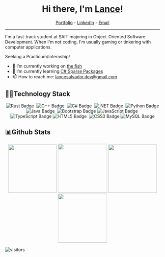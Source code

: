 <h1 align="center"> Hi there, I'm <a href="https://lancesalvador-dev.github.io/">Lance</a>! </h1>

<!-- Social Links centered under the header -->
<p align="center">
  <a href="https://lancesalvador-dev.github.io/">Portfolio</a> -
  <a href="https://www.linkedin.com/in/lancesalvador-dev/">LinkedIn</a> - 
  <a href="mailto:lancesalvador.dev@gmail.com">Email</a>
</p>

<!-- Horizontal line for separation -->
<hr>

I'm a fast-track student at SAIT majoring in Object-Oriented Software Development. When I'm not coding, I'm usually gaming or tinkering with computer applications. 

Seeking a Practicum/Internship!

- 🔭 I’m currently working on [the fish](https://github.com/lancesalvador-dev/the-fish)
- 🌱 I’m currently learning [C# Sparse Packages](https://github.com/microsoft/AppModelSamples/tree/master/Samples/SparsePackages)
- 📫 How to reach me: lancesalvador.dev@gmail.com

## 🧑‍💻Technology Stack
<div align="center">
<img src="https://img.shields.io/badge/Rust-000?logo=rust&logoColor=fff&style=for-the-badge" alt="Rust Badge">&nbsp;
<img src="https://img.shields.io/badge/C%2B%2B-00599C?logo=cplusplus&logoColor=fff&style=for-the-badge" alt="C++ Badge">&nbsp;
<img src="https://img.shields.io/badge/C%23-239120?logo=&logoColor=white&style=for-the-badge" alt="C# Badge">&nbsp;
<img src="https://img.shields.io/badge/.NET-512BD4?logo=dotnet&logoColor=fff&style=for-the-badge" alt=".NET Badge">&nbsp;
<img src="https://img.shields.io/badge/Python-3776AB?logo=python&logoColor=fff&style=for-the-badge" alt="Python Badge">
<img src="https://img.shields.io/badge/Java-ED8B00?style=for-the-badge&logo=openjdk&logoColor=white" alt="Java Badge">&nbsp;
<img src="https://img.shields.io/badge/Bootstrap-7952B3?logo=bootstrap&logoColor=fff&style=for-the-badge" alt="Bootstrap Badge">
<img src="https://img.shields.io/badge/JavaScript-F7DF1E?logo=javascript&logoColor=000&style=for-the-badge" alt="JavaScript Badge">&nbsp;
<img src="https://img.shields.io/badge/TypeScript-3178C6?logo=typescript&logoColor=fff&style=for-the-badge" alt="TypeScript Badge">
<img src="https://img.shields.io/badge/HTML5-E34F26?logo=html5&logoColor=fff&style=for-the-badge" alt="HTML5 Badge">&nbsp;
<img src="https://img.shields.io/badge/CSS3-1572B6?logo=css3&logoColor=fff&style=for-the-badge" alt="CSS3 Badge">
<img src="https://img.shields.io/badge/MySQL-4479A1?logo=mysql&logoColor=fff&style=for-the-badge" alt="MySQL Badge">
</div>

## 📊Github Stats
<div align="center">
<img height="158em" src="https://github-profile-summary-cards.vercel.app/api/cards/profile-details?username=lancesalvador-dev&theme=synthwave">
<img height="160em" src="https://github-readme-stats-lancesalvador-devs-projects.vercel.app/api/top-langs/?username=lancesalvador-dev&show_icons=true&theme=synthwave">
<img height="158em" src="https://github-profile-summary-cards.vercel.app/api/cards/stats?username=lancesalvador-dev&theme=synthwave">
<!--
<img height="160em" src="https://github-profile-summary-cards.vercel.app/api/cards/repos-per-language?username=lancesalvador-dev&theme=synthwave">
<img height="160em" src="https://github-profile-summary-cards.vercel.app/api/cards/most-commit-language?username=lancesalvador-dev&theme=synthwave">
-->
<img height="160em" src="https://github-profile-summary-cards.vercel.app/api/cards/productive-time?username=lancesalvador-dev&theme=synthwave&utcOffset=-7">

</div>
<!-- uncomment this after using github more 
[![Lance's GitHub stats](https://github-readme-stats-lancesalvador-devs-projects.vercel.app/api?username=lancesalvador-dev&show_icons=true&theme=synthwave)](https://github.com/anuraghazra/github-readme-stats)
-->

![visitors](https://visitor-badge.laobi.icu/badge?page_id=lancesalvador-dev.lancesalvador-dev)
<!--
**lancesalvador-dev/lancesalvador-dev** is a ✨ _special_ ✨ repository because its `README.md` (this file) appears on your GitHub profile.

Here are some ideas to get you started:

- 🔭 I’m currently working on ...
- 🌱 I’m currently learning ...
- 👯 I’m looking to collaborate on ...
- 🤔 I’m looking for help with ...
- 💬 Ask me about ...
- 📫 How to reach me: ...
- 😄 Pronouns: ...
- ⚡ Fun fact: ...
-->
